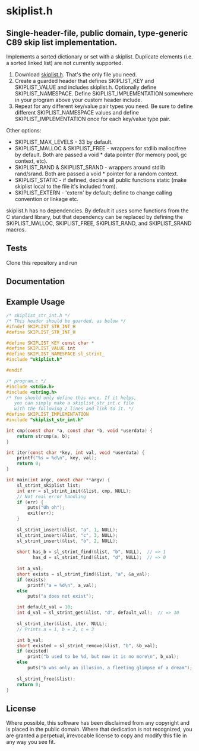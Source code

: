 skiplist.h
==========

Single-header-file, public domain, type-generic C89 skip list implementation.
-----------------------------------------------------------------------------

Implements a sorted dictionary or set with a skiplist. Duplicate elements (i.e.
a sorted linked list) are not currently supported.

1. Download [skiplist.h](https://raw.githubusercontent.com/alpha123/skiplist.h/master/skiplist.h).
   That's the only file you need.
2. Create a guarded header that defines SKIPLIST_KEY and SKIPLIST_VALUE
   and includes skiplist.h. Optionally define SKIPLIST_NAMESPACE.
   Define SKIPLIST_IMPLEMENTATION somewhere in your program above
   your custom header include.
3. Repeat for any different key/value pair types you need. Be sure to
   define different SKIPLIST_NAMESPACE values and define SKIPLIST_IMPLEMENTATION
   once for each key/value type pair.
 
Other options:

 - SKIPLIST_MAX_LEVELS - 33 by default.
 - SKIPLIST_MALLOC & SKIPLIST_FREE - wrappers for stdlib malloc/free by default.
   Both are passed a void \* data pointer (for memory pool, gc context, etc).
 - SKIPLIST_RAND & SKIPLIST_SRAND - wrappers around stdlib rand/srand.
   Both are passed a void \* pointer for a random context.
 - SKIPLIST_STATIC - if defined, declare all public functions static
   (make skiplist local to the file it's included from).
 - SKIPLIST_EXTERN - 'extern' by default; define to change calling convention
   or linkage etc.

skiplist.h has no dependencies. By default it uses some functions from the C
standard library, but that dependency can be replaced by defining the
SKIPLIST_MALLOC, SKIPLIST_FREE, SKIPLIST_RAND, and SKIPLIST_SRAND macros.

Tests
-----

Clone this repository and run 

Documentation
-------------

Example Usage
-------------

```c
/* skiplist_str_int.h */
/* This header should be guarded, as below */
#ifndef SKIPLIST_STR_INT_H
#define SKIPLIST_STR_INT_H

#define SKIPLIST_KEY const char *
#define SKIPLIST_VALUE int
#define SKIPLIST_NAMESPACE sl_strint_
#include "skiplist.h"

#endif

/* program.c */
#include <stdio.h>
#include <string.h>
/* You should only define this once. If it helps,
   you can simply make a skiplist_str_int.c file
   with the following 2 lines and link to it. */
#define SKIPLIST_IMPLEMENTATION
#include "skiplist_str_int.h"

int cmp(const char *a, const char *b, void *userdata) {
    return strcmp(a, b);
}

int iter(const char *key, int val, void *userdata) {
    printf("%s = %d\n", key, val);
    return 0;
}

int main(int argc, const char **argv) {
    sl_strint_skiplist list;
    int err = sl_strint_init(&list, cmp, NULL);
    // Not real error handling
    if (err) {
        puts("Uh oh");
        exit(err);
    }
    
    sl_strint_insert(&list, "a", 1, NULL);
    sl_strint_insert(&list, "c", 3, NULL);
    sl_strint_insert(&list, "b", 2, NULL);
    
    short has_b = sl_strint_find(&list, "b", NULL),  // => 1
          has_d = sl_strint_find(&list, "d", NULL);  // => 0
    
    int a_val;
    short exists = sl_strint_find(&list, "a", &a_val);
    if (exists)
        printf("a = %d\n", a_val);
    else
        puts("a does not exist");

    int default_val = 10;
    int d_val = sl_strint_get(&list, "d", default_val);  // => 10
    
    sl_strint_iter(&list, iter, NULL);
    // Prints a = 1, b = 2, c = 3

    int b_val;
    short existed = sl_strint_remove(&list, "b", &b_val);
    if (existed)
        print("b used to be %d, but now it is no more\n", b_val);
    else
        puts("b was only an illusion, a fleeting glimpse of a dream");
    
    sl_strint_free(&list);
    return 0;
}
```

License
-------
       
Where possible, this software has been disclaimed from any copyright
and is placed in the public domain. Where that dedication is not
recognized, you are granted a perpetual, irrevocable license to copy
and modify this file in any way you see fit.

